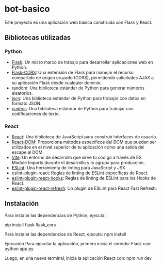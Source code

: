 # bot-basico

Este proyecto es una aplicación web básica construida con Flask y React.

## Bibliotecas utilizadas

### Python

- [Flask](https://flask.palletsprojects.com/en/2.1.x/): Un micro marco de trabajo para desarrollar aplicaciones web en Python.
- [Flask-CORS](https://flask-cors.readthedocs.io/en/latest/): Una extensión de Flask para manejar el recurso compartido de origen cruzado (CORS), permitiendo solicitudes AJAX a su aplicación Flask desde cualquier dominio.
- [random](https://docs.python.org/3/library/random.html): Una biblioteca estándar de Python para generar números aleatorios.
- [json](https://docs.python.org/3/library/json.html): Una biblioteca estándar de Python para trabajar con datos en formato JSON.
- [codecs](https://docs.python.org/3/library/codecs.html): Una biblioteca estándar de Python para trabajar con codificaciones de texto.

### React

- [React](https://reactjs.org/): Una biblioteca de JavaScript para construir interfaces de usuario.
- [React-DOM](https://reactjs.org/docs/react-dom.html): Proporciona métodos específicos del DOM que pueden ser utilizados en el nivel superior de tu aplicación como una salida del escape al DOM.
- [Vite](https://vitejs.dev/): Un entorno de desarrollo que sirve tu código a través de ES Module Imports durante el desarrollo y lo agrupa para producción.
- [ESLint](https://eslint.org/): Una herramienta de linting para JavaScript y JSX.
- [eslint-plugin-react](https://www.npmjs.com/package/eslint-plugin-react): Reglas de linting de ESLint específicas de React.
- [eslint-plugin-react-hooks](https://www.npmjs.com/package/eslint-plugin-react-hooks): Reglas de linting de ESLint para los Hooks de React.
- [eslint-plugin-react-refresh](https://www.npmjs.com/package/eslint-plugin-react-refresh): Un plugin de ESLint para React Fast Refresh.

## Instalación

Para instalar las dependencias de Python, ejecuta:

pip install flask flask_cors

Para instalar las dependencias de React, ejecuta:
npm install

Ejecución
Para ejecutar la aplicación, primero inicia el servidor Flask con:
python app.py

Luego, en una nueva terminal, inicia la aplicación React con:
npm run dev
